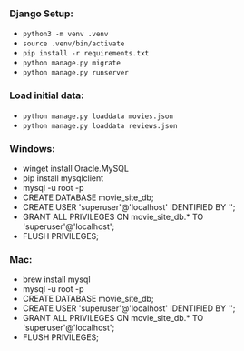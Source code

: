 ### Django Setup:

- `python3 -m venv .venv`
- `source .venv/bin/activate`
- `pip install -r requirements.txt`
- `python manage.py migrate`
- `python manage.py runserver`

### Load initial data:

- `python manage.py loaddata movies.json`
- `python manage.py loaddata reviews.json`

### Windows:

- winget install Oracle.MySQL
- pip install mysqlclient
- mysql -u root -p
- CREATE DATABASE movie_site_db;
- CREATE USER 'superuser'@'localhost' IDENTIFIED BY '';
- GRANT ALL PRIVILEGES ON movie_site_db.\* TO 'superuser'@'localhost';
- FLUSH PRIVILEGES;

### Mac:

- brew install mysql
- mysql -u root -p
- CREATE DATABASE movie_site_db;
- CREATE USER 'superuser'@'localhost' IDENTIFIED BY '';
- GRANT ALL PRIVILEGES ON movie_site_db.\* TO 'superuser'@'localhost';
- FLUSH PRIVILEGES;
